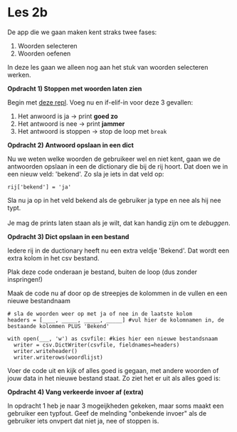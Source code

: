 # Les 2b

De app die we gaan maken kent straks twee fases:&#x20;

1. Woorden selecteren
2. Woorden oefenen

In deze les gaan we alleen nog aan het stuk van woorden selecteren werken.&#x20;

**Opdracht 1) Stoppen met woorden laten zien**

Begin met [deze repl](https://replit.com/@mevrHermans/pidk-k3-m3-l2b1-1). Voeg nu en if-elif-in voor deze 3 gevallen:

1. Het anwoord is ja -> print **goed zo**
2. Het antwoord is nee -> print **jammer**
3. Het antwoord is stoppen -> stop de loop met `break`

**Opdracht 2) Antwoord opslaan in een dict**

Nu we weten welke woorden de gebruikeer wel en niet kent, gaan we de antwoorden opslaan in een de dictionary die bij de rij hoort. Dat doen we in een nieuw veld: 'bekend'. Zo sla je iets in dat veld op:

`rij['bekend'] = 'ja'`

Sla nu ja op in het veld bekend als de gebruiker ja type en nee als hij nee typt. \
\
Je mag de prints laten staan als je wilt, dat kan handig zijn om te _debuggen_.

**Opdracht 3) Dict opslaan in een bestand**

Iedere rij in de ductionary heeft nu een extra veldje 'Bekend'. Dat wordt een extra kolom in het csv bestand.

Plak deze code onderaan je bestand, buiten de loop (dus zonder inspringen!)

Maak de code nu af door op de streepjes de kolommen in de vullen en een nieuwe bestandnaam

```
# sla de woorden weer op met ja of nee in de laatste kolom
headers = [____, _____, _____, _____] #vul hier de kolomnamen in, de bestaande kolommen PLUS 'Bekend'

with open(___, 'w') as csvfile: #kies hier een nieuwe bestandsnaam
  writer = csv.DictWriter(csvfile, fieldnames=headers)
  writer.writeheader()
  writer.writerows(woordlijst)
```

Voer de code uit en kijk of alles goed is gegaan, met andere woorden of jouw data in het nieuwe bestand staat. Zo ziet het er uit als alles goed is:





**Opdracht 4) Vang verkeerde invoer af (extra)**

In opdracht 1 heb je naar 3 mogeijkheden gekeken, maar soms maakt een gebruiker een typfout. Geef de melnding "onbekende invoer" als de gebruiker iets onvpert dat niet ja, nee of stoppen is.

